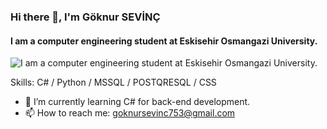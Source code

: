 ### Hi there 👋, I'm Göknur SEVİNÇ
#### I am a computer engineering student at Eskisehir Osmangazi University.
![I am a computer engineering student at Eskisehir Osmangazi University.](https://img.freepik.com/premium-vector/hello-world-is-simple-word-programmer-s-first-programming_48644-298.jpg?w=996)


Skills: C# / Python / MSSQL / POSTQRESQL / CSS

- 🌱 I’m currently learning C# for back-end development. 
- 📫 How to reach me: goknursevinc753@gmail.com 




